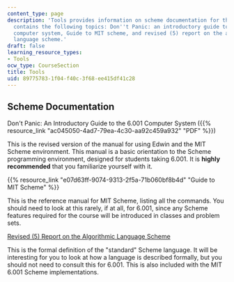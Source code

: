 ```yaml
---
content_type: page
description: 'Tools provides information on scheme documentation for the course. It
  contains the following topics: Don''t Panic: an introductory guide to the 6.001
  computer system, Guide to MIT scheme, and revised (5) report on the algorithmic
  language scheme.'
draft: false
learning_resource_types:
- Tools
ocw_type: CourseSection
title: Tools
uid: 89775783-1f04-f40c-3f68-ee415df41c28
---
```

## Scheme Documentation

Don't Panic: An Introductory Guide to the 6.001 Computer System ({{% resource_link "ac045050-4ad7-79ea-4c30-aa92c459a932" "PDF" %}})

This is the revised version of the manual for using Edwin and the MIT Scheme environment. This manual is a basic orientation to the Scheme programming environment, designed for students taking 6.001. It is **highly recommended** that you familiarize yourself with it.

{{% resource_link "e07d63ff-9074-9313-2f5a-71b060bf8b4d" "Guide to MIT Scheme" %}}

This is the reference manual for MIT Scheme, listing all the commands. You should need to look at this rarely, if at all, for 6.001, since any Scheme features required for the course will be introduced in classes and problem sets.

[Revised (5) Report on the Algorithmic Language Scheme](http://www.swiss.ai.mit.edu/~jaffer/r5rs_toc.html)

This is the formal definition of the "standard" Scheme language. It will be interesting for you to look at how a language is described formally, but you should not need to consult this for 6.001. This is also included with the MIT 6.001 Scheme implementations.